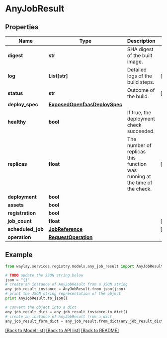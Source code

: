 # AnyJobResult


## Properties

Name | Type | Description | Notes
------------ | ------------- | ------------- | -------------
**digest** | **str** | SHA digest of the built image. | 
**log** | **List[str]** | Detailed logs of the build steps. | [optional] 
**status** | **str** | Outcome of the build. | [optional] 
**deploy_spec** | [**ExposedOpenfaasDeploySpec**](ExposedOpenfaasDeploySpec.md) |  | 
**healthy** | **bool** | If true, the deployment check succeeded. | 
**replicas** | **float** | The number of replicas this function was running at the time of the check. | [optional] 
**deployment** | **bool** |  | 
**assets** | **bool** |  | 
**registration** | **bool** |  | 
**job_count** | **float** |  | [optional] 
**scheduled_job** | [**JobReference**](JobReference.md) |  | [optional] 
**operation** | [**RequestOperation**](RequestOperation.md) |  | 

## Example

```python
from waylay.services.registry.models.any_job_result import AnyJobResult

# TODO update the JSON string below
json = "{}"
# create an instance of AnyJobResult from a JSON string
any_job_result_instance = AnyJobResult.from_json(json)
# print the JSON string representation of the object
print AnyJobResult.to_json()

# convert the object into a dict
any_job_result_dict = any_job_result_instance.to_dict()
# create an instance of AnyJobResult from a dict
any_job_result_form_dict = any_job_result.from_dict(any_job_result_dict)
```
[[Back to Model list]](../README.md#documentation-for-models) [[Back to API list]](../README.md#documentation-for-api-endpoints) [[Back to README]](../README.md)


